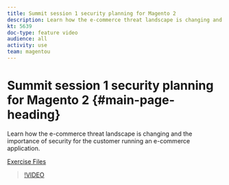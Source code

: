 ```yaml
---
title: Summit session 1 security planning for Magento 2
description: Learn how the e-commerce threat landscape is changing and the importance of security for the customer running an e-commerce application.
kt: 5639
doc-type: feature video
audience: all
activity: use
team: magentou
---
```


# Summit session 1 security planning for Magento 2 {#main-page-heading}

Learn how the e-commerce threat landscape is changing and the importance of security for the customer running an e-commerce application.

[Exercise Files](/help/security/assets/Security-Exercise-Files.zip)

>[!VIDEO](https://video.tv.adobe.com/v/35721)
